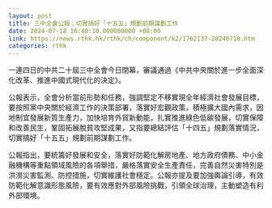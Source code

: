 ```yaml
---
layout: post
title: 三中全會公報：切實搞好「十五五」規劃前期謀劃工作
date: 2024-07-18 16:40:10.000000000 +08:00
link: https://news.rthk.hk/rthk/ch/component/k2/1762137-20240718.htm
categories: rthk
---
```


一連四日的中共二十屆三中全會今日閉幕，審議通過《中共中央關於進一步全面深化改革、推進中國式現代化的決定》。

公報表示，全會分析當前形勢和任務，強調堅定不移實現全年經濟社會發展目標，要按照黨中央關於經濟工作的決策部署，落實好宏觀政策，積極擴大國內需求，因地制宜發展新質生產力，加快培育外貿新動能，扎實推進綠色低碳發展，切實保障和改善民生，鞏固拓展脫貧攻堅成果，又指要總結評估「十四五」規劃落實情況，切實搞好「十五五」規劃前期謀劃工作。

公報指出，要統籌好發展和安全，落實好防範化解房地產、地方政府債務、中小金融機構等重點領域風險的各項舉措，嚴格落實安全生產責任，完善自然災害特別是洪澇災害監測、防控措施，切實維護社會穩定。公報亦提及要加強輿論引導，有效防範化解意識形態風險，要有效應對外部風險挑戰，引領全球治理，主動塑造有利外部環境。
